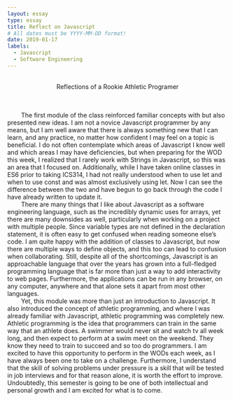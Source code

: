 ```yaml
---
layout: essay
type: essay
title: Reflect on Javascript
# All dates must be YYYY-MM-DD format!
date: 2019-01-17
labels:
  - Javascript
  - Software Engineering
---
```

<br/>
<center>Reflections of a Rookie Athletic Programer</center><br/><br/>

&nbsp;&nbsp;&nbsp;&nbsp;&nbsp;&nbsp;&nbsp;&nbsp;The first module of the class reinforced familiar concepts with but also presented new ideas.  I am not a novice Javascript programmer by any means, but I am well aware that there is always something new that I can learn, and any practice, no matter how confident I may feel on a topic is beneficial.  I do not often contemplate which areas of Javascript I know well and which areas I may have deficiencies, but when preparing for the WOD this week, I realized that I rarely work with Strings in Javascript, so this was an area that I focused on.  Additionally, while I have taken online classes in ES6 prior to taking ICS314, I had not really understood when to use let and when to use const and was almost exclusively using let.  Now I can see the difference between the two and have begun to go back through the code I have already written to update it.<br/>
&nbsp;&nbsp;&nbsp;&nbsp;&nbsp;&nbsp;&nbsp;&nbsp;There are many things that I like about Javascript as a software engineering language, such as the incredibly dynamic uses for arrays, yet there are many downsides as well, particularly when working on a project with multiple people.  Since variable types are not defined in the declaration statement, it is often easy to get confused when reading someone else’s code.  I am quite happy with the addition of classes to Javascript, but now there are multiple ways to define objects, and this too can lead to confusion when collaborating.  Still, despite all of the shortcomings, Javascript is an approachable language that over the years has grown into a full-fledged programming language that is far more than just a way to add interactivity to web pages.  Furthermore, the applications can be run in any browser, on any computer, anywhere and that alone sets it apart from most other languages.<br/>
 &nbsp;&nbsp;&nbsp;&nbsp;&nbsp;&nbsp;&nbsp;&nbsp;Yet, this module was more than just an introduction to Javascript.  It also introduced the concept of athletic programming, and where I was already familiar with Javascript, athletic programming was completely new.  Athletic programming is the idea that programmers can train in the same way that an athlete does.  A swimmer would never sit and watch tv all week long, and then expect to perform at a swim meet on the weekend.  They know they need to train to succeed and so too do programmers.  I am excited to have this opportunity to perform in the WODs each week, as I have always been one to take on a challenge.  Furthermore, I understand that the skill of solving problems under pressure is a skill that will be tested in job interviews and for that reason alone, it is worth the effort to improve.  Undoubtedly, this semester is going to be one of both intellectual and personal growth and I am excited for what is to come.

